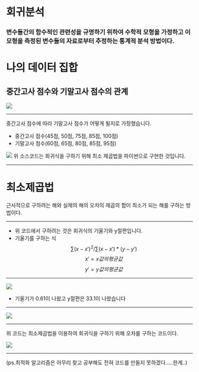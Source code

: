 # 회귀분석
### 변수들간의 함수적인 관련성을 규명하기 위하여 수학적 모형을 가정하고 이 모형을 측정된 변수들의 자료로부터 추정하는 통계적 분석 방법이다.
# 나의 데이터 집합
## 중간고사 점수와 기말고사 점수의 관계
<img src = "https://user-images.githubusercontent.com/101376892/174231532-bca12287-997e-4892-9e24-e0f5840abf33.jpg">

---------
중간고사 점수에 따라 기말고사 점수가 어떻게 될지로 가정했습니다.

* 중간고사 점수(45점, 50점, 75점, 85점, 100점)
* 기말고사 점수(60점, 65점, 80점, 85점, 95점) 
<img src = "https://user-images.githubusercontent.com/101376892/174246227-a4c9d907-bf46-4dd2-8905-94ef9085ecf5.png">
위 소스코드는 회귀식을 구하기 위해 최소 제곱법을 파이썬으로 구현한 것입니다.

---------------------------------

# 최소제곱법
근사적으로 구하려는 해와 실제의 해의 오차의 제곱의 합이 최소가 되는 해를 구하는 방법이다.

---------
 * 위 코드에서 구하려는 것은 회귀식의 기울기와 y절편입니다.
 * 기울기를 구하는 식
 $$  \sum (x-x')^2/ \sum(x-x') * (y-y')
 $$
 $$ x'=x값의 평균값$$
 $$ y'=y값의 평균값$$

 ------
<img src = "https://user-images.githubusercontent.com/101376892/174251948-ae4f56d8-560c-4abc-a74c-626617932cc2.png">

* 기울기가 0.61이 나왔고 y절편은 33.1이 나왔습니다
 -------
<img src = "https://user-images.githubusercontent.com/101376892/174250535-3060df26-d8f0-408f-9c30-de6a8eb60deb.png">

-------
위 코드는 최소제곱법을 이용하여 회귀식을 구하기 위해 오차를 구하는 코드이다.

<img src = "https://user-images.githubusercontent.com/101376892/174251962-ba62508b-d0b5-49f0-9937-2a13523bcaf6.png">

------

(ps.최적화 알고리즘은 아무리 찾고 공부해도 전혀 코드를 만들지 못하겠다.....한계..)
